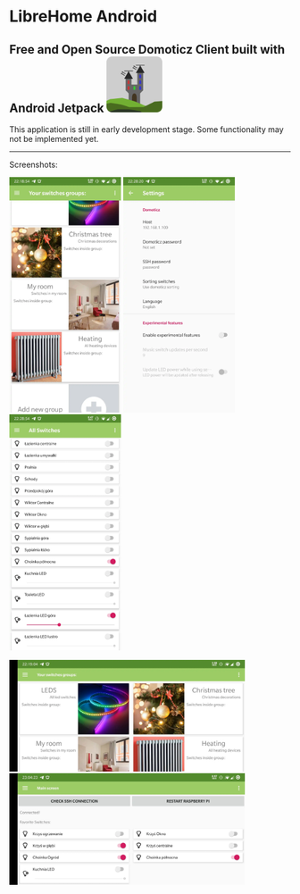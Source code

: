 # LibreHome Android

Free and Open Source Domoticz Client built with Android Jetpack
<img src=docs/icon.png height=100/>
---


This application is still in early development stage. Some functionality may not be implemented yet. 

---
Screenshots:

<img src=docs/Screenshot_20191217-221854.webp width=200/> <img src=docs/Screenshot_20191217-222820.webp width=200/> <img src=docs/Screenshot_20191217-222854.webp width=200/>

<img src=docs/Screenshot_20191217-221904.webp height=200/>
<img src=docs/Screenshot_20191217-230423.webp height=200/>

